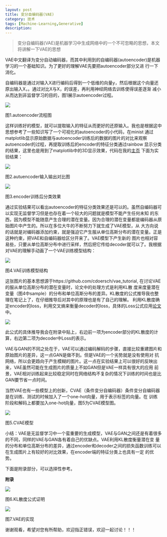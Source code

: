 ```yaml
---
layout: post
title: 变分自编码器(VAE)
category: 技术
tags: [Machine-Learning,Generative]
description: 
---
```


>变分自编码器(VAE)是机器学习中生成网络中的一个不可忽略的思想，本文将讲解一下VAE的思想

VAE中文翻译为变分自动编码器，而其中利用到的自编码器(autoencoder)是机器学习的一个基础知识。为了更好的理解VAE先要把autoencoder部分又进
行一下消化。

自编码器是通过对输入X进行编码后得到一个低维的向量y，然后根据这个向量还原出输入X，。通过对比X与X，的误差，再利用神经网络去训练使得误差逐渐
减小从而达到非监督学习的目的，图1展示autoencoder过程。

![](/assets/img/VAE/autoencoder.png)

图1.autoencoder流程图

这样训练好的模型，就可以提取输入的特征从而更好的还原输入。我也是根据这中思想参考了一些知识写了一个可视化的autoencoder的小代码，在minist
通过matplotlib显示原始数据与autoencoder训练后的数据的图片的对比来观察autoencoder的过程，再提取训练后的encoder的特征分类通过rainbow
显示分类的结果，这里也是用到了matplotlib中的3D显示效果，代码在我的[主页](https://github.com/TwistedW/Tensorflow-noting/blob/master/tensorflow_autoencoder_show.py)
下面为实验结果：

![](/assets/img/VAE/exp1.png)

图2.autuencoder输入输出对比图

![](/assets/img/VAE/exp2.png)

图3.encoder训练后分类效果

通过实验结果可以看出autoencoder的特征分类效果还是可以的。虽然自编码器可以实现无监督学习但是也存在着一个较大的问题就是模型不能产生任何未知
的东西，因为模型不能随意产生合理的潜在变量。因为合理的潜在变量都是编码器从原始图片中产生的。所以在多位大牛的不断努力下就生成了VAE模型，从
大方向说的话就是对编码器添加约束，就是强迫它产生服从单位高斯分布的潜在变量。正是这种约束，把VAE和自编码器给区分开来了。VAE模型下产生新的
图片也相对容易些，只要从单位高斯分布中进行采样，然后把它传给decoder就可以了。我根据对VAE的理解手动画了一个VAE训练模型结构：

![](/assets/img/VAE/structure.png)

图4.VAE训练模型结构

这张图片的基本思想源于https://github.com/cdoersch/vae_tutorial, 在讨论VAE的服从单位高斯分布的潜在变量时，论文中的处理方式是利用KL散
度来度量潜在变量（图4中sample）的分布和单位高斯分布的差异。KL散度的公式推导我也整理在笔记上了，在仔细推导后对其中的原理也是有了自己的理解。
利用KL散度确定encoder的loss，利用交叉熵来衡量decoder的loss，具体的Loss公式应用[论文](https://arxiv.org/pdf/1312.6114.pdf)中。

![](/assets/img/VAE/equation1.jpg)

此公式的具体推导我会在附录中贴上，右边前一项为encoder部分的KL散度的计算，右边第二项为decoder中Loss的表示。

VAE与GAN的不同之处在于，VAE可以通过编码解码的步骤，直接比较重建图片和原始图片的差异，这一点GAN是做不到。但是VAE的一个劣势就是没有使用对
抗网络，所以会更趋向于产生模糊的图片。这一点在实验结果上可以很好的反映出来，VAE虽然可能在生成图片的质量上不如GAN但是VAE一样具有很大的应用
前景，VAE相对训练起来比较稳定同时在网络结构不复杂的情况下训练的时间也是比GAN要节省一点时间。

当然VAE也有一些模型上的创新，CVAE（条件变分自编码器）条件变分自编码器是在训练、测试的时候加入了一个one-hot向量，用于表示标签的向量。在
训练阶段和解码上都要加入one-hot向量，图5为CVAE模型图。

![](/assets/img/VAE/CVAE.png)

图5.CVAE模型

小结：VAE是无监督学习中一个蛮重要的生成模型，VAE与GAN之间还是有着很多的不同，同样的VAE与GAN各有着自己的优缺点。VAE利用KL散度衡量潜在变
量的分布和单位高斯分布的差异，通过encoder和decoder之间的损失函数训练可以在生成图片上有较好的对比效果，在encoder端的特征分类上也具有一定
的优势。

下面是附录部分，可以选择性参考。

**附录**

![](/assets/img/VAE/KL.png)

图6.KL散度公式证明

![](/assets/img/VAE/VAE-equation.png)

图7.VAE的实现

谢谢观看，希望对您有所帮助，欢迎指正错误，欢迎一起讨论！！！